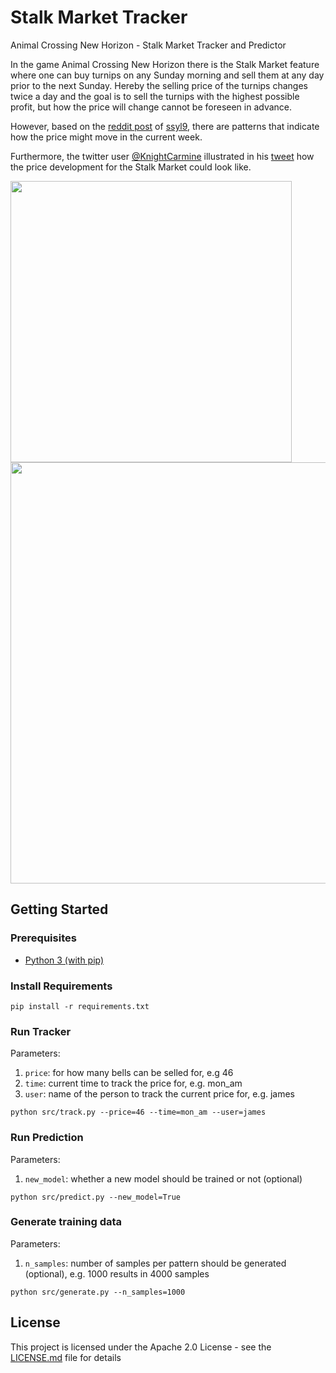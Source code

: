 # Stalk Market Tracker
Animal Crossing New Horizon - Stalk Market Tracker and Predictor

In the game Animal Crossing New Horizon there is the Stalk Market feature where one can buy turnips on any Sunday morning and sell them at any day prior to the next Sunday.
Hereby the selling price of the turnips changes twice a day and the goal is to sell the turnips with the highest possible profit, but how the price will change cannot be foreseen in advance.

However, based on the [reddit post](https://www.reddit.com/r/AnimalCrossing/comments/fr2cuq/guide_how_to_beat_the_stock_turnip_market_playing/) of [ssyl9](https://www.reddit.com/user/ssyl9/), there are patterns that indicate how the price might move in the current week.

Furthermore, the twitter user [@KnightCarmine](https://twitter.com/KnightCarmine) illustrated in his [tweet](https://twitter.com/KnightCarmine/status/1244392945056276482) how the price development for the Stalk Market could look like.

<img src="https://pbs.twimg.com/media/EUT4ZTWVAAA7S9V?format=jpg" width="450"><img src="https://pbs.twimg.com/media/EUT4aS1UEAAz73u?format=jpg" height="674">

## Getting Started

### Prerequisites
- [Python 3 (with pip)](https://www.python.org/downloads/)

### Install Requirements
````
pip install -r requirements.txt
````

### Run Tracker

Parameters:
1. ``price``: for how many bells can be selled for, e.g 46
2. ``time``: current time to track the price for, e.g. mon_am
3. ``user``: name of the person to track the current price for, e.g. james

````
python src/track.py --price=46 --time=mon_am --user=james
````

### Run Prediction

Parameters:
1. ``new_model``: whether a new model should be trained or not (optional)

````
python src/predict.py --new_model=True
````

### Generate training data

Parameters:
1. ``n_samples``: number of samples per pattern should be generated (optional), e.g. 1000 results in 4000 samples

````
python src/generate.py --n_samples=1000
````

## License
This project is licensed under the Apache 2.0 License - see the [LICENSE.md](https://github.com/kemoyin/StalkMarket/blob/master/LICENSE) file for details



